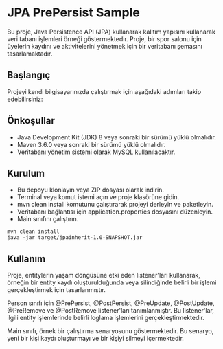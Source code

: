 # JPA PrePersist Sample
Bu proje, Java Persistence API (JPA) kullanarak kalıtım yapısını kullanarak veri tabanı işlemleri örneği göstermektedir. Proje, bir spor salonu için üyelerin kaydını ve aktivitelerini yönetmek için bir veritabanı şemasını tasarlamaktadır.

## Başlangıç
Projeyi kendi bilgisayarınızda çalıştırmak için aşağıdaki adımları takip edebilirsiniz:

## Önkoşullar
* Java Development Kit (JDK) 8 veya sonraki bir sürümü yüklü olmalıdır.
* Maven 3.6.0 veya sonraki bir sürümü yüklü olmalıdır.
* Veritabanı yönetim sistemi olarak MySQL kullanılacaktır.

## Kurulum
* Bu depoyu klonlayın veya ZIP dosyası olarak indirin.
* Terminal veya komut istemi açın ve proje klasörüne gidin.
* mvn clean install komutunu çalıştırarak projeyi derleyin ve paketleyin.
* Veritabanı bağlantısı için application.properties dosyasını düzenleyin.
* Main sınıfını çalıştırın.

````
mvn clean install
java -jar target/jpainherit-1.0-SNAPSHOT.jar
````

## Kullanım
Proje, entitylerin yaşam döngüsüne etki eden listener'ları kullanarak, örneğin bir entity kaydı oluşturulduğunda veya silindiğinde belirli bir işlemi gerçekleştirmek için tasarlanmıştır.

Person sınıfı için @PrePersist, @PostPersist, @PreUpdate, @PostUpdate, @PreRemove ve @PostRemove listener'ları tanımlanmıştır. Bu listener'lar, ilgili entity işlemlerinde belirli loglama işlemlerini gerçekleştirmektedir.

Main sınıfı, örnek bir çalıştırma senaryosunu göstermektedir. Bu senaryo, yeni bir kişi kaydı oluşturmayı ve bir kişiyi silmeyi içermektedir.
